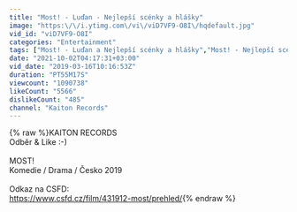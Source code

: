 ```yaml
---
title: "Most! - Luďan - Nejlepší scénky a hlášky"
image: "https:\/\/i.ytimg.com\/vi\/viD7VF9-O8I\/hqdefault.jpg"
vid_id: "viD7VF9-O8I"
categories: "Entertainment"
tags: ["Most! - Luďan a Nejlepší scénky a hlášky","Most! - Nejlepší scénky a hlášky","Most!"]
date: "2021-10-02T04:17:31+03:00"
vid_date: "2019-03-16T10:16:53Z"
duration: "PT55M17S"
viewcount: "1090738"
likeCount: "5566"
dislikeCount: "485"
channel: "Kaiton Records"
---
```

{% raw %}KAITON RECORDS<br />Odběr &amp; Like :-)<br /><br />MOST! <br />Komedie / Drama / Česko 2019<br /><br />Odkaz na CSFD:<br /><a rel="nofollow" target="blank" href="https://www.csfd.cz/film/431912-most/prehled/">https://www.csfd.cz/film/431912-most/prehled/</a>{% endraw %}
